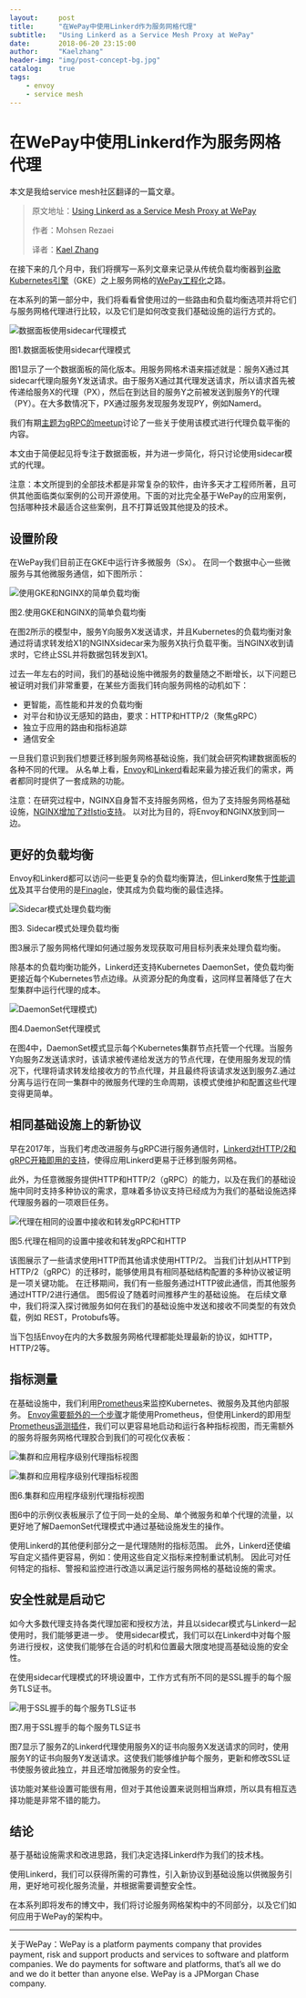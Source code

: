 ```yaml
---
layout:     post
title:      "在WePay中使用Linkerd作为服务网格代理"
subtitle:   "Using Linkerd as a Service Mesh Proxy at WePay"
date:       2018-06-20 23:15:00
author:     "Kaelzhang"
header-img: "img/post-concept-bg.jpg"
catalog:    true
tags:
    - envoy
    - service mesh
---
```


# 在WePay中使用Linkerd作为服务网格代理

本文是我给service mesh社区翻译的一篇文章。
> 原文地址：[Using Linkerd as a Service Mesh Proxy at WePay](https://wecode.wepay.com/posts/using-l5d-as-a-service-mesh-proxy-at-wepay)
> 
> 作者：Mohsen Rezaei
>
> 译者：[Kael Zhang](http://kaelzhang81.github.io/)

在接下来的几个月中，我们将撰写一系列文章来记录从传统负载均衡器到[谷歌Kubernetes引擎](https://cloud.google.com/kubernetes-engine/)（GKE）之上服务网格的[WePay工程化](https://wecode.wepay.com/)之路。

在本系列的第一部分中，我们将看看曾使用过的一些路由和负载均衡选项并将它们与服务网格代理进行比较，以及它们是如何改变我们基础设施的运行方式的。

![数据面板使用sidecar代理模式](https://ws1.sinaimg.cn/large/b4e0632fgy1fsfoiygfruj20ie0gfgmw.jpg)

图1.数据面板使用sidecar代理模式

图1显示了一个数据面板的简化版本。用服务网格术语来描述就是：服务X通过其sidecar代理向服务Y发送请求。由于服务X通过其代理发送请求，所以请求首先被传递给服务X的代理（PX），然后在到达目的服务Y之前被发送到服务Y的代理（PY）。在大多数情况下，PX通过服务发现服务发现PY，例如Namerd。

我们有期[主题为gRPC的meetup](https://www.youtube.com/watch?v=8KWmNw9jQ04&feature=youtu.be&t=28m59s)讨论了一些关于使用该模式进行代理负载平衡的内容。

本文由于简便起见将专注于数据面板，并为进一步简化，将只讨论使用sidecar模式的代理。

注意：本文所提到的全部技术都是非常复杂的软件，由许多天才工程师所著，且可供其他面临类似案例的公司开源使用。下面的对比完全基于WePay的应用案例，包括哪种技术最适合这些案例，且不打算诋毁其他提及的技术。

## 设置阶段

在WePay我们目前正在GKE中运行许多微服务（Sx）。 在同一个数据中心一些微服务与其他微服务通信，如下图所示：

![使用GKE和NGINX的简单负载均衡](https://ws1.sinaimg.cn/large/b4e0632fgy1fsfoiypj5yj20b60d974p.jpg)

图2.使用GKE和NGINX的简单负载均衡

在图2所示的模型中，服务Y向服务X发送请求，并且Kubernetes的负载均衡对象通过将请求转发给X1的NGINXsidecar来为服务X执行负载平衡。当NGINX收到请求时，它终止SSL并将数据包转发到X1。

过去一年左右的时间，我们的基础设施中微服务的数量随之不断增长，以下问题已被证明对我们非常重要，在某些方面我们转向服务网格的动机如下：

* 更智能，高性能和并发的负载均衡
* 对平台和协议无感知的路由，要求：HTTP和HTTP/2（聚焦gRPC）
* 独立于应用的路由和指标追踪
* 通信安全

一旦我们意识到我们想要迁移到服务网格基础设施，我们就会研究构建数据面板的各种不同的代理。 从名单上看，[Envoy](https://www.envoyproxy.io/)和[Linkerd](https://linkerd.io/)看起来最为接近我们的需求，两者都同时提供了一套成熟的功能。

注意：在研究过程中，NGINX自身暂不支持服务网格，但为了支持服务网格基础设施，[NGINX增加了对Istio支持](https://www.nginx.com/press/implementation-nginx-as-serviceproxy-istio/)。 以对比为目的，将Envoy和NGINX放到同一边。

## 更好的负载均衡

Envoy和Linkerd都可以访问一些更复杂的负载均衡算法，但Linkerd聚焦于[性能调优](https://blog.buoyant.io/2017/01/31/making-things-faster-by-adding-more-steps/)及其平台使用的是[Finagle](https://twitter.github.io/finagle/)，使其成为负载均衡的最佳选择。

![Sidecar模式处理负载均衡](https://ws1.sinaimg.cn/large/b4e0632fgy1fsfoiywhuqj20fa0e50te.jpg)

图3. Sidecar模式处理负载均衡

图3展示了服务网格代理如何通过服务发现获取可用目标列表来处理负载均衡。

除基本的负载均衡功能外，Linkerd还支持Kubernetes DaemonSet，使负载均衡更接近每个Kubernetes节点边缘。从资源分配的角度看，这同样显著降低了在大型集群中运行代理的成本。

![DaemonSet代理模式](https://ws1.sinaimg.cn/large/00704eQkgy1fsgc5lihpkj30fa0e5q3u.jpg))

图4.DaemonSet代理模式

在图4中，DaemonSet模式显示每个Kubernetes集群节点托管一个代理。当服务Y向服务Z发送请求时，该请求被传递给发送方的节点代理，在使用服务发现的情况下，代理将请求转发给接收方的节点代理，并且最终将该请求发送到服务Z.通过分离与运行在同一集群中的微服务代理的生命周期，该模式使维护和配置这些代理变得更简单。

## 相同基础设施上的新协议
早在2017年，当我们考虑改进服务与gRPC进行服务通信时，[Linkerd对HTTP/2和gRPC开箱即用的支持](https://blog.buoyant.io/2017/01/10/http2-grpc-and-linkerd/)，使得应用Linkerd更易于迁移到服务网格。

此外，为任意微服务提供HTTP和HTTP/2（gRPC）的能力，以及在我们的基础设施中同时支持多种协议的需求，意味着多协议支持已经成为为我们的基础设施选择代理服务器的一项艰巨任务。

![代理在相同的设置中接收和转发gRPC和HTTP](https://ws1.sinaimg.cn/large/b4e0632fgy1fsfoiykzugj20h40dot9a.jpg)

图5.代理在相同的设置中接收和转发gRPC和HTTP

该图展示了一些请求使用HTTP而其他请求使用HTTP/2。 当我们计划从HTTP到HTTP/2（gRPC）的迁移时，能够使用具有相同基础结构配置的多种协议被证明是一项关键功能。 在迁移期间，我们有一些服务通过HTTP彼此通信，而其他服务通过HTTP/2进行通信。 图5假设了随着时间推移产生的基础设施。 在后续文章中，我们将深入探讨微服务如何在我们的基础设施中发送和接收不同类型的有效负载，例如 REST，Protobufs等。

当下包括Envoy在内的大多数服务网格代理都能处理最新的协议，如HTTP，HTTP/2等。

## 指标测量

在基础设施中，我们利用[Prometheus](https://prometheus.io/)来监控Kubernetes、微服务及其他内部服务。 [Envoy需要额外的一个步骤](https://www.datawire.io/faster/ambassador-prometheus/)才能使用Prometheus，但使用Linkerd的即用型[Prometheus遥测插件](https://linkerd.io/administration/telemetry/)，我们可以更容易地启动和运行各种指标视图，而无需额外的服务将服务网格代理胶合到我们的可视化仪表板：

![集群和应用程序级别代理指标视图](https://ws1.sinaimg.cn/large/b4e0632fgy1fsfoiytks8j21xg072mz2.jpg)

![集群和应用程序级别代理指标视图](https://ws1.sinaimg.cn/large/b4e0632fgy1fsfoiz6wbij21xg0vtwks.jpg)

图6.集群和应用程序级别代理指标视图

图6中的示例仪表板展示了位于同一处的全局、单个微服务和单个代理的流量，以更好地了解DaemonSet代理模式中通过基础设施发生的操作。

使用Linkerd的其他便利部分之一是代理随附的指标范围。 此外，Linkerd还使编写自定义插件更容易，例如：使用这些自定义指标来控制重试机制。 因此可对任何特定的指标、警报和监控进行改造以满足运行服务网格的基础设施的需求。

## 安全性就是启动它 

如今大多数代理支持各类代理加密和授权方法，并且以sidecar模式与Linkerd一起使用时，我们能够更进一步。 使用sidecar模式，我们可以在Linkerd中对每个服务进行授权，这使我们能够在合适的时机和位置最大限度地提高基础设施的安全性。

在使用sidecar代理模式的环境设置中，工作方式有所不同的是SSL握手的每个服务TLS证书。

![用于SSL握手的每个服务TLS证书](https://ws1.sinaimg.cn/large/b4e0632fgy1fsfoiz1aqlj20h40cnaan.jpg)

图7.用于SSL握手的每个服务TLS证书

图7显示了服务Z的Linkerd代理使用服务X的证书向服务X发送请求的同时，使用服务Y的证书向服务Y发送请求。这使我们能够维护每个服务，更新和修改SSL证书使服务彼此独立，并且还增加微服务的安全性。

该功能对某些设置可能很有用，但对于其他设置来说则相当麻烦，所以具有相互选择功能是非常不错的能力。

## 结论
基于基础设施需求和改进思路，我们决定选择Linkerd作为我们的技术栈。

使用Linkerd，我们可以获得所需的可靠性，引入新协议到基础设施以供微服务引用，更好地可视化服务流量，并根据需要调整安全性。

在本系列即将发布的博文中，我们将讨论服务网格架构中的不同部分，以及它们如何应用于WePay的架构中。

---

关于WePay：WePay is a platform payments company that provides payment, risk and support products and services to software and platform companies. We do payments for software and platforms, that’s all we do and we do it better than anyone else. WePay is a JPMorgan Chase company.

